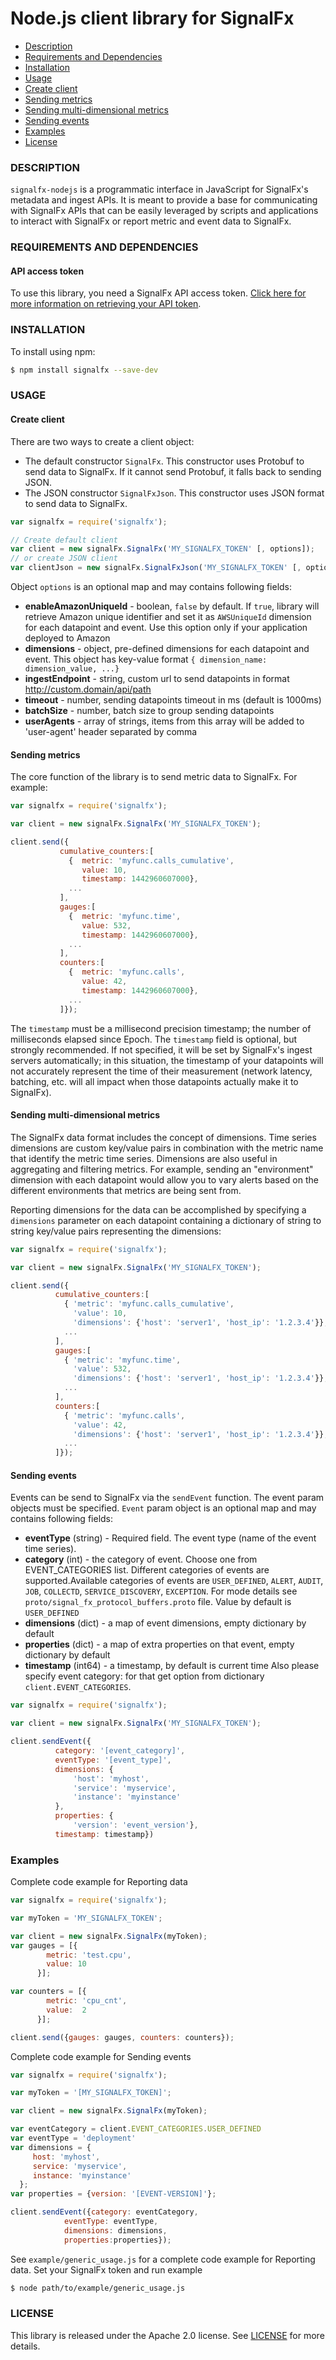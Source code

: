 # Node.js client library for SignalFx


- [Description](#description)
- [Requirements and Dependencies](#requirements-and-dependencies)
- [Installation](#installation)
- [Usage](#usage)
 - [Create client](#create-client)
 - [Sending metrics](#sending-metrics)
 - [Sending multi-dimensional metrics](#multi-dimensional)
 - [Sending events](#sending-events)
- [Examples](#examples)
- [License](#license)


### <a name="description"></a>DESCRIPTION

<code>signalfx-nodejs</code> is a programmatic interface in JavaScript
for SignalFx's metadata and ingest APIs. It is meant to provide a base
for communicating with SignalFx APIs that can be easily leveraged by
scripts and applications to interact with SignalFx or report metric
and event data to SignalFx.


### <a name="requirements-and-dependencies"></a>REQUIREMENTS AND DEPENDENCIES

#### API access token

To use this library, you need a SignalFx API access
token. [Click here for more information on retrieving your API token](https://developers.signalfx.com/docs/authentication-overview).


### <a name="installation"></a>INSTALLATION

To install using npm:
```sh
$ npm install signalfx --save-dev
```


### <a name="usage"></a>USAGE

#### <a name="create-client">Create client

There are two ways to create a client object:

+ The default constructor `SignalFx`. This constructor uses Protobuf to send data to SignalFx. If it cannot send Protobuf, it falls back to sending JSON.
+ The JSON constructor `SignalFxJson`. This constructor uses JSON format to send data to SignalFx.

```js
var signalfx = require('signalfx');

// Create default client
var client = new signalFx.SignalFx('MY_SIGNALFX_TOKEN' [, options]);
// or create JSON client
var clientJson = new signalFx.SignalFxJson('MY_SIGNALFX_TOKEN' [, options]);
```
Object `options` is an optional map and may contains following fields:
+ **enableAmazonUniqueId** - boolean, `false` by default. If `true`, library will retrieve Amazon unique identifier and set it as `AWSUniqueId` dimension for each datapoint and event. Use this option only if your application deployed to Amazon  
+ **dimensions** - object, pre-defined dimensions for each datapoint and event. This object has key-value format `{ dimension_name: dimension_value, ...}`
+ **ingestEndpoint** -  string, custom url to send datapoints in format http://custom.domain/api/path
+ **timeout** - number, sending datapoints timeout in ms (default is 1000ms)
+ **batchSize** - number, batch size to group sending datapoints
+ **userAgents** - array of strings, items from this array will be added to 'user-agent' header separated by comma


#### <a name="sending-metrics">Sending metrics

The core function of the library is to send metric data to SignalFx. For example:

```js
var signalfx = require('signalfx');

var client = new signalFx.SignalFx('MY_SIGNALFX_TOKEN');

client.send({
           cumulative_counters:[
             {  metric: 'myfunc.calls_cumulative',
                value: 10,
                timestamp: 1442960607000},
             ...
           ],
           gauges:[
             {  metric: 'myfunc.time',
                value: 532,
                timestamp: 1442960607000},
             ...
           ],
           counters:[
             {  metric: 'myfunc.calls',
                value: 42,
                timestamp: 1442960607000},
             ...
           ]});
```
The `timestamp` must be a millisecond precision timestamp;
the number of milliseconds elapsed since Epoch. The `timestamp`
field is optional, but strongly recommended. If not specified,
it will be set by SignalFx's ingest servers automatically;
in this situation, the timestamp of your datapoints will not
accurately represent the time of their measurement (network
latency, batching, etc. will all impact when those
datapoints actually make it to SignalFx).

#### <a name="multi-dimensional">Sending multi-dimensional metrics

The SignalFx data format includes the concept of
dimensions. Time series dimensions are custom key/value
pairs in combination with the metric name that identify
the metric time series. Dimensions are also useful in
aggregating and filtering metrics. For example, sending
an "environment" dimension with each datapoint would
allow you to vary alerts based on the different
environments that metrics are being sent from.

Reporting dimensions for the data can be accomplished
by specifying a `dimensions` parameter on each datapoint
containing a dictionary of string to string key/value
pairs representing the dimensions:

```js
var signalfx = require('signalfx');

var client = new signalFx.SignalFx('MY_SIGNALFX_TOKEN');

client.send({
          cumulative_counters:[
            { 'metric': 'myfunc.calls_cumulative',
              'value': 10,
              'dimensions': {'host': 'server1', 'host_ip': '1.2.3.4'}},
            ...
          ],
          gauges:[
            { 'metric': 'myfunc.time',
              'value': 532,
              'dimensions': {'host': 'server1', 'host_ip': '1.2.3.4'}},
            ...
          ],
          counters:[
            { 'metric': 'myfunc.calls',
              'value': 42,
              'dimensions': {'host': 'server1', 'host_ip': '1.2.3.4'}},
            ...
          ]});
```

#### <a name="sending-events">Sending events

Events can be send to SignalFx via the `sendEvent` function. The
event param objects must be specified. `Event` param object is an optional map and may contains following fields:

+ **eventType** (string) - Required field. The event type (name of the event time series).
+ **category** (int) - the category of event. Choose one from EVENT_CATEGORIES list.
Different categories of events are supported.Available categories of events are `USER_DEFINED`, `ALERT`, `AUDIT`, `JOB`,
`COLLECTD`, `SERVICE_DISCOVERY`, `EXCEPTION`. For mode details see
`proto/signal_fx_protocol_buffers.proto` file. Value by default is `USER_DEFINED`
+ **dimensions**  (dict) - a map of event dimensions, empty dictionary by default
+ **properties**  (dict) - a map of extra properties on that event, empty dictionary by default
+ **timestamp** (int64) - a timestamp, by default is current time
 Also please specify event category: for that get
option from dictionary `client.EVENT_CATEGORIES`.

```js
var signalfx = require('signalfx');

var client = new signalFx.SignalFx('MY_SIGNALFX_TOKEN');

client.sendEvent({
          category: '[event_category]',
          eventType: '[event_type]',
          dimensions: {
              'host': 'myhost',
              'service': 'myservice',
              'instance': 'myinstance'
          },
          properties: {
              'version': 'event_version'},
          timestamp: timestamp})
```

### <a name="examples"> Examples

Complete code example for Reporting data
```js
var signalfx = require('signalfx');

var myToken = 'MY_SIGNALFX_TOKEN';

var client = new signalFx.SignalFx(myToken);
var gauges = [{
        metric: 'test.cpu',
        value: 10
      }];

var counters = [{
        metric: 'cpu_cnt',
        value:  2
      }];

client.send({gauges: gauges, counters: counters});
```

Complete code example for Sending events
```js
var signalfx = require('signalfx');

var myToken = '[MY_SIGNALFX_TOKEN]';

var client = new signalFx.SignalFx(myToken);

var eventCategory = client.EVENT_CATEGORIES.USER_DEFINED
var eventType = 'deployment'
var dimensions = {
     host: 'myhost',
     service: 'myservice',
     instance: 'myinstance'
  };
var properties = {version: '[EVENT-VERSION]'};

client.sendEvent({category: eventCategory,
            eventType: eventType,
            dimensions: dimensions,
            properties:properties});
```
See `example/generic_usage.js` for a complete code example for Reporting data.
Set your SignalFx token and run example

```sh
$ node path/to/example/generic_usage.js
```

### <a name="license"></a>LICENSE

This library is released under the Apache 2.0 license. See [LICENSE](https://github.com/signalfx/signalfx-nodejs/blob/master/LICENSE) for more details.
